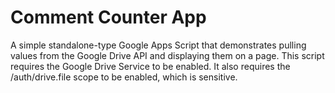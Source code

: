 # Comment Counter App
A simple standalone-type Google Apps Script that demonstrates pulling values from the Google Drive API and displaying them on a page. This script requires the Google Drive Service to be enabled. It also requires the /auth/drive.file scope to be enabled, which is sensitive. 
